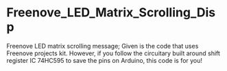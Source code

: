 # Freenove_LED_Matrix_Scrolling_Disp
Freenove LED matrix scrolling message; Given is the code that uses Freenove projects kit. However, if you follow the circuitary built around shift register IC 74HC595 to save the pins on Arduino, this code is for you!
